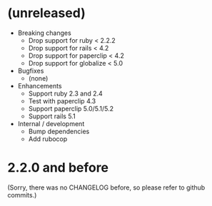 # (unreleased)

* Breaking changes 
   * Drop support for ruby < 2.2.2
   * Drop support for rails < 4.2
   * Drop support for paperclip < 4.2
   * Drop support for globalize < 5.0
* Bugfixes
   * (none)
* Enhancements
   * Support ruby 2.3 and 2.4
   * Test with paperclip 4.3
   * Support paperclip 5.0/5.1/5.2
   * Support rails 5.1
* Internal / development
   * Bump dependencies 
   * Add rubocop

# 2.2.0 and before

(Sorry, there was no CHANGELOG before, so please refer to github commits.)

